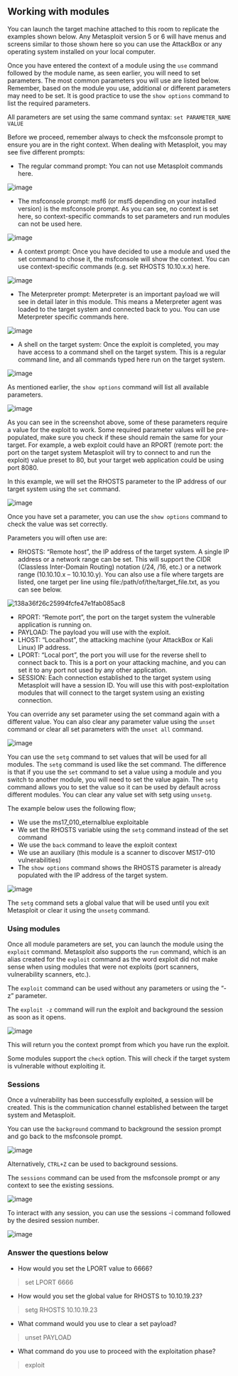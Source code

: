 ## Working with modules 

You can launch the target machine attached to this room to replicate the examples shown below. Any Metasploit version 5 or 6 will have menus and screens similar to those shown here so you can use the AttackBox or any operating system installed on your local computer.

Once you have entered the context of a module using the `use` command followed by the module name, as seen earlier, 
you will need to set parameters. The most common parameters you will use are listed below. Remember, based on the module you use, 
additional or different parameters may need to be set. It is good practice to use the `show options` command to list the required 
parameters.

All parameters are set using the same command syntax:
`set PARAMETER_NAME VALUE`

Before we proceed, remember always to check the msfconsole prompt to ensure you are in the right context. When dealing with Metasploit, you may see five different prompts:

- The regular command prompt: You can not use Metasploit commands here.

![image](https://github.com/Taukir1515/Metasploit/assets/65533124/d944851a-5f8d-4b72-aafb-bbbd4a36395b)


- The msfconsole prompt: msf6 (or msf5 depending on your installed version) is the msfconsole prompt. As you can see, no context is set here, so context-specific commands to set parameters and run modules can not be used here.

![image](https://github.com/Taukir1515/Metasploit/assets/65533124/a9272894-41df-44fa-9370-677ff16e0b8e)

- A context prompt: Once you have decided to use a module and used the set command to chose it, the msfconsole will show the context. You can use context-specific commands (e.g. set RHOSTS 10.10.x.x) here.

![image](https://github.com/Taukir1515/Metasploit/assets/65533124/ce5ea61c-b50b-4d54-a988-64028c1c2983)


- The Meterpreter prompt: Meterpreter is an important payload we will see in detail later in this module. This means a Meterpreter agent was loaded to the target system and connected back to you. You can use Meterpreter specific commands here.

![image](https://github.com/Taukir1515/Metasploit/assets/65533124/5bf3f796-9e4a-4231-9d07-bae1c1905822)

- A shell on the target system: Once the exploit is completed, you may have access to a command shell on the target system. This is a regular command line, and all commands typed here run on the target system.

![image](https://github.com/Taukir1515/Metasploit/assets/65533124/9b778e34-1155-47a1-b02c-57ab46597a14)

As mentioned earlier, the `show options` command will list all available parameters.

![image](https://github.com/Taukir1515/Metasploit/assets/65533124/76416aba-fa45-48a1-87fb-dca103ebdd8d)

As you can see in the screenshot above, some of these parameters require a value for the exploit to work. Some required parameter values will be pre-populated, make sure you check if these should remain the same for your target. For example, a web exploit could have an RPORT (remote port: the port on the target system Metasploit will try to connect to and run the exploit) value preset to 80, but your target web application could be using port 8080.

In this example, we will set the RHOSTS parameter to the IP address of our target system using the `set` command.

![image](https://github.com/Taukir1515/Metasploit/assets/65533124/bba0d9d9-ae64-4eba-ba27-265ee340fc8d)

Once you have set a parameter, you can use the `show options` command to check the value was set correctly.


Parameters you will often use are:

- RHOSTS: “Remote host”, the IP address of the target system. A single IP address or a network range can be set. This will support the CIDR (Classless Inter-Domain Routing) notation (/24, /16, etc.) or a network range (10.10.10.x – 10.10.10.y). You can also use a file where targets are listed, one target per line using file:/path/of/the/target_file.txt, as you can see below.

![138a36f26c25994fcfe47e1fab085ac8](https://github.com/Taukir1515/Metasploit/assets/65533124/24f2db04-a976-443f-9623-e4600d4570fe)



- RPORT: “Remote port”, the port on the target system the vulnerable application is running on.
- PAYLOAD: The payload you will use with the exploit.
- LHOST: “Localhost”, the attacking machine (your AttackBox or Kali Linux) IP address.
- LPORT: “Local port”, the port you will use for the reverse shell to connect back to. This is a port on your attacking machine, and you can set it to any port not used by any other application.
- SESSION: Each connection established to the target system using Metasploit will have a session ID. You will use this with post-exploitation modules that will connect to the target system using an existing connection.

You can override any set parameter using the set command again with a different value. You can also clear any parameter value using the `unset` command or clear all set parameters with the `unset all` command. 

![image](https://github.com/Taukir1515/Metasploit/assets/65533124/e024def5-b7b4-409b-b1c6-fde337113b5a)

You can use the `setg` command to set values that will be used for all modules. The `setg` command is used like the set command. The difference is that if you use the `set` command to set a value using a module and you switch to another module, you will need to set the value again. The `setg` command allows you to set the value so it can be used by default across different modules. You can clear any value set with setg using `unsetg`.


The example below uses the following flow;

- We use the ms17_010_eternalblue exploitable
- We set the RHOSTS variable using the `setg` command instead of the set command
- We use the `back` command to leave the exploit context
- We use an auxiliary (this module is a scanner to discover MS17-010 vulnerabilities)
- The `show options` command shows the RHOSTS parameter is already populated with the IP address of the target system.

![image](https://github.com/Taukir1515/Metasploit/assets/65533124/eaa58cd2-2e92-429f-ac3f-7ae4245e6a28)

The `setg` command sets a global value that will be used until you exit Metasploit or clear it using the `unsetg` command.


### Using modules

Once all module parameters are set, you can launch the module using the `exploit` command. Metasploit also supports the `run` command, which is an alias created for the `exploit` command as the word exploit did not make sense when using modules that were not exploits (port scanners, vulnerability scanners, etc.).


The `exploit` command can be used without any parameters or using the “-z” parameter.

The `exploit -z` command will run the exploit and background the session as soon as it opens.

![image](https://github.com/Taukir1515/Metasploit/assets/65533124/4a8c9974-4344-403a-8fb8-7cf41394df56)

This will return you the context prompt from which you have run the exploit.

Some modules support the `check` option. This will check if the target system is vulnerable without exploiting it.


### Sessions

Once a vulnerability has been successfully exploited, a session will be created. This is the communication channel established between the target system and Metasploit.

You can use the `background` command to background the session prompt and go back to the msfconsole prompt.

![image](https://github.com/Taukir1515/Metasploit/assets/65533124/867d7fa3-9b02-4829-98f3-6ade18f6465f)

Alternatively, `CTRL+Z` can be used to background sessions.

The `sessions` command can be used from the msfconsole prompt or any context to see the existing sessions.

![image](https://github.com/Taukir1515/Metasploit/assets/65533124/ca9c84c9-b73d-4f5e-b5c8-2324e4c7176d)

To interact with any session, you can use the sessions -i command followed by the desired session number.

![image](https://github.com/Taukir1515/Metasploit/assets/65533124/1b0645cf-8b9c-4378-a0d0-a55cbd46a190)


### Answer the questions below
- How would you set the LPORT value to 6666?
> set LPORT 6666
- How would you set the global value for RHOSTS  to 10.10.19.23?
> setg RHOSTS 10.10.19.23
- What command would you use to clear a set payload?
> unset PAYLOAD
- What command do you use to proceed with the exploitation phase?
> exploit



